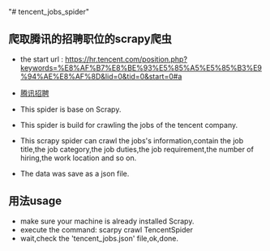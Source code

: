 "# tencent_jobs_spider" 
## 爬取腾讯的招聘职位的scrapy爬虫
+ the start url : https://hr.tencent.com/position.php?keywords=%E8%AF%B7%E8%BE%93%E5%85%A5%E5%85%B3%E9%94%AE%E8%AF%8D&lid=0&tid=0&start=0#a
+ [腾讯招聘](https://hr.tencent.com/position.php?keywords=%E8%AF%B7%E8%BE%93%E5%85%A5%E5%85%B3%E9%94%AE%E8%AF%8D&lid=0&tid=0&start=0#a)

+ This spider is base on Scrapy.
+ This spider is build for crawling the jobs of the tencent company. 
+ This scrapy spider can crawl the jobs's information,contain the job title,the job category,the job duties,the job requirement,the number of hiring,the work location and so on.
+ The data was save as a json file.

## 用法usage
+ make sure your machine is already installed Scrapy.
+ execute the command: scarpy crawl TencentSpider
+ wait,check the 'tencent_jobs.json' file,ok,done.



